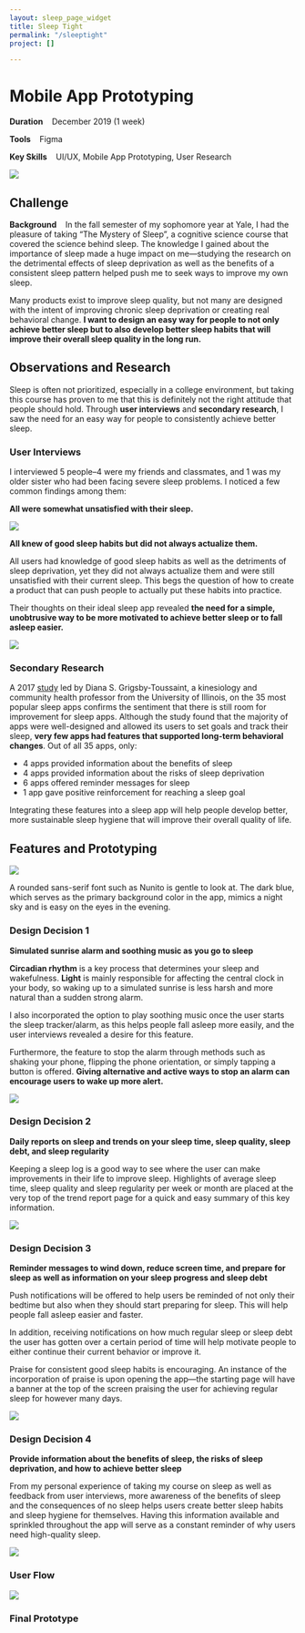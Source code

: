 ```yaml
---
layout: sleep_page_widget
title: Sleep Tight
permalink: "/sleeptight"
project: []

---
```

# Mobile App Prototyping

**Duration**    December 2019 (1 week)

**Tools**    Figma

**Key Skills**    UI/UX, Mobile App Prototyping, User Research

![](/uploads/sleep_cover.png)

## Challenge

**Background**    In the fall semester of my sophomore year at Yale, I had the pleasure of taking “The Mystery of Sleep”, a cognitive science course that covered the science behind sleep. The knowledge I gained about the importance of sleep made a huge impact on me—studying the research on the detrimental effects of sleep deprivation as well as the benefits of a consistent sleep pattern helped push me to seek ways to improve my own sleep.

Many products exist to improve sleep quality, but not many are designed with the intent of improving chronic sleep deprivation or creating real behavioral change. **I want to design an easy way for people to not only achieve better sleep but to also develop better sleep habits that will improve their overall sleep quality in the long run.**

## Observations and Research

Sleep is often not prioritized, especially in a college environment, but taking this course has proven to me that this is definitely not the right attitude that people should hold. Through **user interviews** and **secondary research**, I saw the need for an easy way for people to consistently achieve better sleep.

### User Interviews

I interviewed 5 people–4 were my friends and classmates, and 1 was my older sister who had been facing severe sleep problems. I noticed a few common findings among them:

**All were somewhat unsatisfied with their sleep.**

![](/uploads/sleep_user_1.png)

**All knew of good sleep habits but did not always actualize them.**

All users had knowledge of good sleep habits as well as the detriments of sleep deprivation, yet they did not always actualize them and were still unsatisfied with their current sleep. This begs the question of how to create a product that can push people to actually put these habits into practice.

Their thoughts on their ideal sleep app revealed **the need for a simple, unobtrusive way to be more motivated to achieve better sleep or to fall asleep easier.**

![](/uploads/sleep_user_2.png)

### Secondary Research

A 2017 [study](https://www.ncbi.nlm.nih.gov/pmc/articles/PMC5350571/) led by Diana S. Grigsby-Toussaint, a kinesiology and community health professor from the University of Illinois, on the 35 most popular sleep apps confirms the sentiment that there is still room for improvement for sleep apps. Although the study found that the majority of apps were well-designed and allowed its users to set goals and track their sleep, **very few apps had features that supported long-term behavioral changes**. Out of all 35 apps, only:

* 4 apps provided information about the benefits of sleep
* 4 apps provided information about the risks of sleep deprivation
* 6 apps offered reminder messages for sleep
* 1 app gave positive reinforcement for reaching a sleep goal

Integrating these features into a sleep app will help people develop better, more sustainable sleep hygiene that will improve their overall quality of life.

## Features and Prototyping

![](/uploads/sleep_1.png)

A rounded sans-serif font such as Nunito is gentle to look at. The dark blue, which serves as the primary background color in the app, mimics a night sky and is easy on the eyes in the evening.

### Design Decision 1

**Simulated sunrise alarm and soothing music as you go to sleep**

**Circadian rhythm** is a key process that determines your sleep and wakefulness. **Light** is mainly responsible for affecting the central clock in your body, so waking up to a simulated sunrise is less harsh and more natural than a sudden strong alarm.

I also incorporated the option to play soothing music once the user starts the sleep tracker/alarm, as this helps people fall asleep more easily, and the user interviews revealed a desire for this feature.

Furthermore, the feature to stop the alarm through methods such as shaking your phone, flipping the phone orientation, or simply tapping a button is offered. **Giving alternative and active ways to stop an alarm can encourage users to wake up more alert.**

![](/uploads/sleep_2.png)

### Design Decision 2

**Daily reports on sleep and trends on your sleep time, sleep quality, sleep debt, and sleep regularity**

Keeping a sleep log is a good way to see where the user can make improvements in their life to improve sleep. Highlights of average sleep time, sleep quality and sleep regularity per week or month are placed at the very top of the trend report page for a quick and easy summary of this key information.

![](/uploads/sleep_3.png)

### Design Decision 3

**Reminder messages to wind down, reduce screen time, and prepare for sleep as well as information on your sleep progress and sleep debt**

Push notifications will be offered to help users be reminded of not only their bedtime but also when they should start preparing for sleep. This will help people fall asleep easier and faster.

In addition, receiving notifications on how much regular sleep or sleep debt the user has gotten over a certain period of time will help motivate people to either continue their current behavior or improve it. 

Praise for consistent good sleep habits is encouraging. An instance of the incorporation of praise is upon opening the app—the starting page will have a banner at the top of the screen praising the user for achieving regular sleep for however many days.

![](/uploads/sleep_4.png)

### Design Decision 4

**Provide information about the benefits of sleep, the risks of sleep deprivation, and how to achieve better sleep**

From my personal experience of taking my course on sleep as well as feedback from user interviews, more awareness of the benefits of sleep and the consequences of no sleep helps users create better sleep habits and sleep hygiene for themselves. Having this information available and sprinkled throughout the app will serve as a constant reminder of why users need high-quality sleep.

![](/uploads/sleep_5.png)

### User Flow

![](/uploads/sleep_6.png)

### Final Prototype